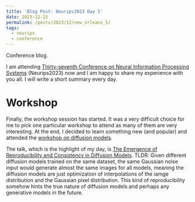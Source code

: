 ```yaml
---
title: 'Blog Post: Neurips2023 Day 5'
date: 2023-12-15
permalink: /posts/2023/12/new_orleans_5/
tags:
  - neurips
  - conference
---
```


Conference blog.

I am attending [Thirty-seventh Conference on Neural Information Processing Systems](https://neurips.cc/virtual/2023/calendar) (Neurips2023) now and I am happy to share my experience with you all. I will write a short summary every day.

# Workshop

Finally, the workshop session has started. It was a very difficult choice for me to pick one particular workshop to attend as many of them are very interesting. At the end, I decided to learn something new (and popular) and attended the [workshop on diffusion models](https://neurips.cc/virtual/2023/workshop/66539). 

The talk, which is the highlight of my day, is [The Emergence of Reproducibility and Consistency in Diffusion Models](https://neurips.cc/virtual/2023/workshop/66539#collapse74578).
TLDR: Given different diffusion models trained on the same dataset, the same Gaussian noise input would generate almost the same images for all models, meaning the diffusion models are just optimization of interpolations of the iamge distribution and the Gaussian pixel distribution. This kind of reproducibility somehow hints the true nature of diffusion models and perhaps any generative models in the future.
